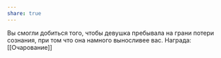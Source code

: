 ```yaml
---
share: true
---
```

Вы смогли добиться того, чтобы девушка пребывала на грани потери сознания, при том что она намного выносливее вас. 
Награда: [[Очарование]]